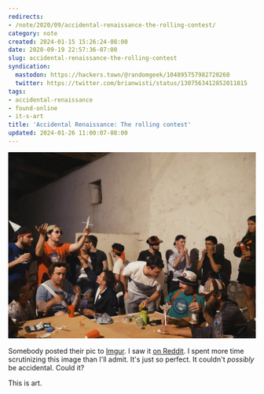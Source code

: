 ```yaml
---
redirects:
- /note/2020/09/accidental-renaissance-the-rolling-contest/
category: note
created: 2024-01-15 15:26:24-08:00
date: 2020-09-19 22:57:36-07:00
slug: accidental-renaissance-the-rolling-contest
syndication:
  mastodon: https://hackers.town/@randomgeek/104895757982720260
  twitter: https://twitter.com/brianwisti/status/1307563412852011015
tags:
- accidental-renaissance
- found-online
- it-s-art
title: 'Accidental Renaissance: The rolling contest'
updated: 2024-01-26 11:00:07-08:00
---
```


![attachments/img/2020/cover-2020-09-19.jpg](../../../attachments/img/2020/cover-2020-09-19.jpg)

Somebody posted their pic to [Imgur](https://imgur.com/e6BNB31). I saw it [on Reddit](https://www.reddit.com/r/AccidentalRenaissance/comments/ivxfp7/the_rolling_contest/). I spent more time scrutinizing this image than I'll admit. It's just so perfect. It couldn't *possibly* be accidental. Could it?

This is art.